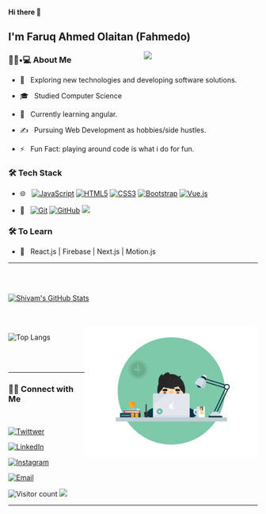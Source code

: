 #### Hi there 👋<h2> I'm Faruq Ahmed Olaitan (Fahmedo)</h2>

<img align='right' src="https://media.giphy.com/media/M9gbBd9nbDrOTu1Mqx/giphy.gif" width="230">

<h3> 👨🏻•💻 About Me </h3>



- 🤔 &nbsp; Exploring new technologies and developing software solutions.

- 🎓 &nbsp; Studied Computer Science

- 🌱 &nbsp; Currently learning angular.

- ✍️ &nbsp; Pursuing Web Development as hobbies/side hustles.
- ⚡ &nbsp; Fun Fact: playing around code is what i do for fun.



<h3>🛠 Tech Stack</h3>





- 🌐 &nbsp;  [![JavaScript](https://img.shields.io/badge/-JavaScript-black?style=flat&logo=javascript&link=https://github.com/Quananhle/Front-End-Dev)](https://github.com/Quananhle/Front-End-Dev)
  [![HTML5](https://img.shields.io/badge/-HTML5-E34F26?style=flat&logo=html5&logoColor=white&link=https://github.com/Quananhle/Front-End-Dev)](https://github.com/Quananhle/Front-End-Dev) 
  [![CSS3](https://img.shields.io/badge/-CSS3-1572B6?style=flat&logo=css3&link=https://github.com/Quananhle/Front-End-Dev)](https://github.com/Quananhle/Front-End-Dev) 
  [![Bootstrap](https://img.shields.io/badge/-Bootstrap-purple?style=flat&logo=bootstrap&link=https://github.com/Quananhle/Front-End-Dev)](https://github.com/Quananhle/Front-End-Dev) 
[![Vue.js](https://img.shields.io/badge/-Vue.js-019733?style=flat&logo=Vue.js&logoColor=white&link=https://github.com/Quananhle "Vue.js")](https://github.com/Quananhle)

<!--


- 🔧 &nbsp; Git | GitHub

[![Git](https://img.shields.io/badge/-Git-black?style=flat&logo=git&link=https://github.com/Quananhle)](https://github.com/Quananhle) 
[![GitHub](https://img.shields.io/badge/-GitHub-181717?style=flat&logo=github&link=https://github.com/Quananhle)](https://github.com/Quananhle)

-->
- 🔧 &nbsp; [![Git](https://img.shields.io/badge/-Git-black?style=flat&logo=git&link=https://github.com/Quananhle)](https://github.com/Quananhle) 
[![GitHub](https://img.shields.io/badge/-GitHub-181717?style=flat&logo=github&link=https://github.com/Quananhle)](https://github.com/Quananhle) <img src="http://img.shields.io/badge/-VS%20Code-000000?style=for-the-badge&logo=Visual-studio-code&logoColor=blue">



<h3>🛠 To Learn</h3>

- 🔧 &nbsp; React.js | Firebase | Next.js | Motion.js

<hr>



<br/><br/>

[![Shivam's GitHub Stats](https://github-readme-stats.vercel.app/api?username=fahmedo&show_icons=true)](https://github.com/fahmedo)

<br/>

<br/>

<img src="https://github.com/nirala69/nirala69/blob/master/70804f7e25b11f29db904f2fa7b4cd9d.gif" width="350" align='right'>

![Top Langs](https://github-readme-stats.vercel.app/api/top-langs/?username=fahmedo&show_icons=true)

<br><br>



<hr>



<h3> 🤝🏻 Connect with Me </h3>

<br>



<p align="center">

<a href="https://twitter.com/da_horlie"><img alt="Twittwer" src="https://img.shields.io/badge/twitter-Ola_kanbayi-black?style=flat-square&logo=twitter"></a>

<a href="https://www.linkedin.com/in/faruq-ahmed-6116a4232/"><img alt="LinkedIn" src="https://img.shields.io/badge/LinkedIn-Faruq Ahmed-blue?style=flat-square&logo=linkedin"></a>

<a href="https://www.instagram.com/ola_kanbayi/"><img alt="Instagram" src="https://img.shields.io/badge/Instagram-ola_kanbayi-black?style=flat-square&logo=instagram"></a>

<a href="faruqahmedolaitan@gmail.com"><img alt="Email" src="https://img.shields.io/badge/Email-faruqahmedolaitan@gmail.com-blue?style=flat-square&logo=gmail"></a>

</p>





![Visitor count](https://visitor-badge.laobi.icu/badge?page_id=Fahmedo.Fahmedo)   <img src="https://media.giphy.com/media/dxn6fRlTIShoeBr69N/giphy.gif" width="30">





<hr>



